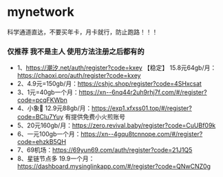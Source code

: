 # mynetwork
科学通道直达，不要买年卡，月卡就行，防止跑路！！！

### 仅推荐 我不是主人 使用方法注册之后都有的

- 1、https://潮汐.net/auth/register?code=kxey
    【稳定】 15.8元64gb/月：https://chaoxi.pro/auth/register?code=kxey
- 2、4.9元=150gb/月：https://cshjc.shop/register?code=4SHxcsat
- 3、1元=40gb一个月：https://xn--6nq44r2uh9rhj7f.com/#/register?code=pcqFKWbn
- 4、小象🐘 12.9元88gb/月：https://exp1.xfxss01.top/#/register?code=BClu7Yuy 有提供免费小火煎账号
- 5、20元160gb/月：https://zero.revival.baby/register?code=CuUBf09k
- 6、一元100gb一个月：https://xn--4gqu8tcnnope.com/#/register?code=ehzkB5QH
- 7、69机场：https://69yun69.com/auth/register?code=21J1Q5
- 8、星链节点多 19.9一个月：https://dashboard.mysinglinkapp.com/#/register?code=QNwCNZ0g
